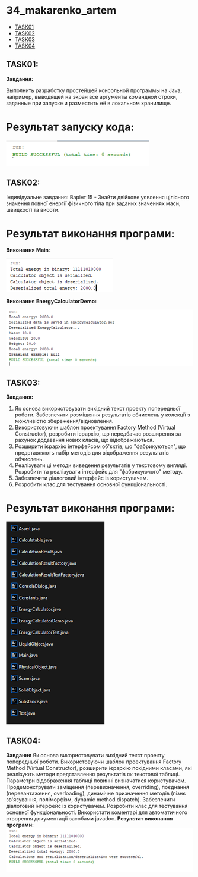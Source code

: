 # 34_makarenko_artem

+ [TASK01](#TASK01)
+ [TASK02](#TASK02)
+ [TASK03](#TASK03)
+ [TASK04](#TASK04)

## TASK01:
**Завдання:**

Выполнить разработку простейшей консольной программы на Java,
например, выводящей на экран все аргументы командной строки, заданные
при запуске и разместить её в локальном хранилище.

# Результат запуску кода:

![](Image/Task1_Result.png)

## TASK02:
Індивідуальне завдання:
Варінт 15 - Знайти двійкове уявлення цілісного значення повної енергії фізичного тіла при заданих значеннях маси, швидкості та висоти.

# Результат виконання програми:

**Виконання** **Main**:

![](Image/Task2_Result1.png)

**Виконання** **EnergyCalculatorDemo:**

![](Image/Task2_Result2.png)

## TASK03:
**Завдання:**
 1. Як основа використовувати вихідний текст проекту попередньої роботи.
Забезпечити розміщення результатів обчислень у колекції з можливістю
збереження/відновлення.
 2. Використовуючи шаблон проектування Factory Method (Virtual
Constructor), розробити ієрархію, що передбачає розширення за рахунок
додавання нових класів, що відображаються.
 3. Розширити ієрархію інтерфейсом об'єктів, що "фабрикуються", що
представляють набір методів для відображення результатів обчислень.
 4. Реалізувати ці методи виведення результатів у текстовому вигляді. Розробити
та реалізувати інтерфейс для "фабрикуючого" методу.
 5. Забезпечити діалоговий інтерфейс із користувачем.
 6. Розробити клас для тестування основної функціональності.
 # Результат виконання програми:
 ![](Image/Task03_result.png)
 
## TASK04:
**Завдання**
Як основа використовувати вихідний текст проекту попередньої роботи.
Використовуючи шаблон проектування Factory Method (Virtual Constructor),
розширити ієрархію похідними класами, які реалізують методи представлення
результатів як текстової таблиці. Параметри відображення таблиці повинні
визначатися користувачем.
Продемонструвати заміщення (перевизначення, overriding), поєднання
(перевантаження, overloading), динамічне призначення методів (пізнє
зв'язування, поліморфізм, dynamic method dispatch).
Забезпечити діалоговий інтерфейс із користувачем.
Розробити клас для тестування основної функціональності.
Використати коментарі для автоматичного створення документації
засобами javadoc.
 **Результат виконання програми:**
![](Image/Task04_result.png)
